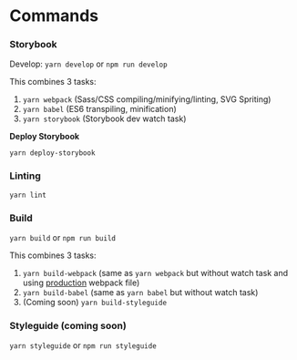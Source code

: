 # Commands

### Storybook

Develop: `yarn develop` or `npm run develop`

This combines 3 tasks:

1. `yarn webpack` \(Sass/CSS compiling/minifying/linting, SVG Spriting\)
2. `yarn babel` \(ES6 transpiling, minification\)
3. `yarn storybook` \(Storybook dev watch task\)

**Deploy Storybook**

`yarn deploy-storybook`

### Linting

`yarn lint`

### Build

`yarn build` or `npm run build`

This combines 3 tasks:

1. `yarn build-webpack` \(same as `yarn webpack`  but without watch task and using [production](../configuration/webpack-and-build.md#project) webpack file\)
2. `yarn build-babel` \(same as `yarn babel` but without watch task\)
3. \(Coming soon\) `yarn build-styleguide`

### Styleguide \(coming soon\)

`yarn styleguide` or `npm run styleguide`

